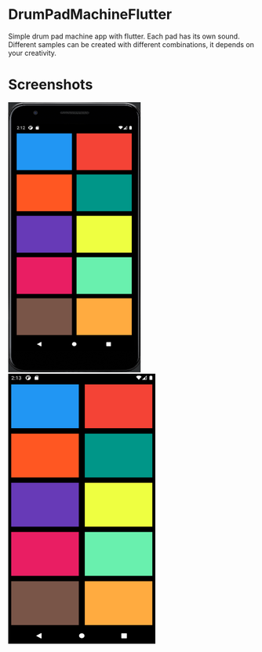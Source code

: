 # DrumPadMachineFlutter

Simple drum pad machine app with flutter. Each pad has its own sound. Different samples can be created with different combinations, it depends on your creativity. 

# Screenshots

<img src="assets/ss1flutter.png" width="270" height="550">  <img src="assets/ss2flutter.png" width="300" height="550">

